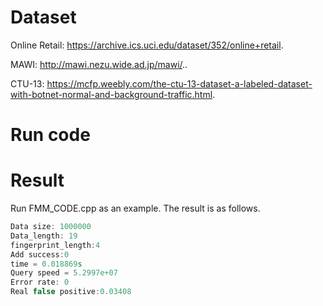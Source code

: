# Dataset
  
  Online Retail: https://archive.ics.uci.edu/dataset/352/online+retail.

  MAWI: http://mawi.nezu.wide.ad.jp/mawi/..

  CTU-13: https://mcfp.weebly.com/the-ctu-13-dataset-a-labeled-dataset-with-botnet-normal-and-background-traffic.html.

# Run code
  
# Result
  
  Run FMM_CODE.cpp as an example. The result is as follows.
  
  ```C++
  Data size: 1000000
  Data_length: 19
  fingerprint_length:4
  Add success:0
  time = 0.018869s
  Query speed = 5.2997e+07
  Error rate: 0
  Real false positive:0.03408
  ```
